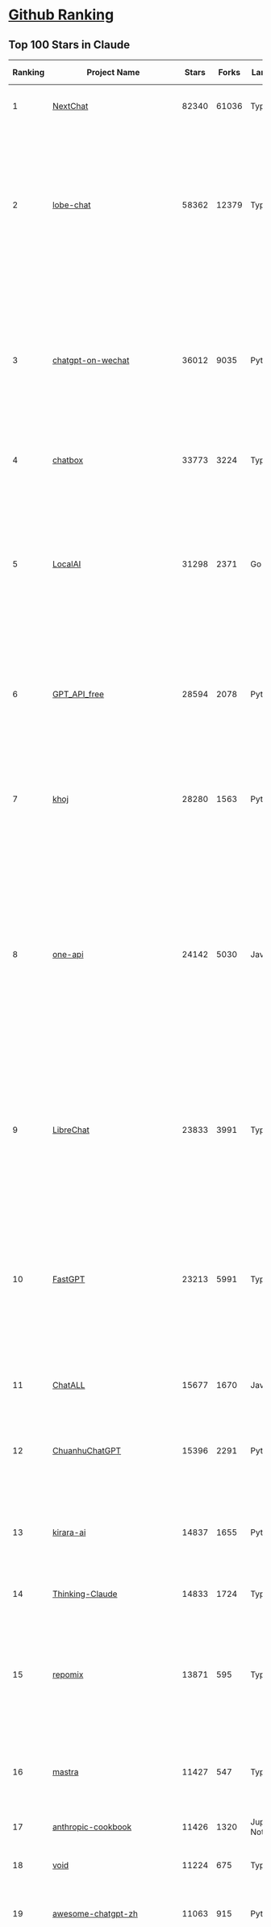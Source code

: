 [Github Ranking](../README.md)
==========

## Top 100 Stars in Claude

| Ranking | Project Name | Stars | Forks | Language | Open Issues | Description | Last Commit |
| ------- | ------------ | ----- | ----- | -------- | ----------- | ----------- | ----------- |
| 1 | [NextChat](https://github.com/ChatGPTNextWeb/NextChat) | 82340 | 61036 | TypeScript | 615 | ✨ Light and Fast AI Assistant. Support: Web \| iOS \| MacOS \| Android \|  Linux \| Windows | 2025-03-24T10:58:25Z |
| 2 | [lobe-chat](https://github.com/lobehub/lobe-chat) | 58362 | 12379 | TypeScript | 646 | 🤯 Lobe Chat - an open-source, modern-design AI chat framework. Supports Multi AI Providers( OpenAI / Claude 3 / Gemini / Ollama / DeepSeek / Qwen), Knowledge Base (file upload / knowledge management / RAG ), Multi-Modals (Plugins/Artifacts) and Thinking. One-click FREE deployment of your private ChatGPT/ Claude / DeepSeek application. | 2025-03-30T00:33:19Z |
| 3 | [chatgpt-on-wechat](https://github.com/zhayujie/chatgpt-on-wechat) | 36012 | 9035 | Python | 280 | 基于大模型搭建的聊天机器人，同时支持 微信公众号、企业微信应用、飞书、钉钉 等接入，可选择GPT3.5/GPT-4o/GPT-o1/ DeepSeek/Claude/文心一言/讯飞星火/通义千问/ Gemini/GLM-4/Claude/Kimi/LinkAI，能处理文本、语音和图片，访问操作系统和互联网，支持基于自有知识库进行定制企业智能客服。 | 2025-02-05T04:27:07Z |
| 4 | [chatbox](https://github.com/chatboxai/chatbox) | 33773 | 3224 | TypeScript | 625 | User-friendly Desktop Client App for AI Models/LLMs (GPT, Claude, Gemini, Ollama...) | 2025-03-20T15:20:56Z |
| 5 | [LocalAI](https://github.com/mudler/LocalAI) | 31298 | 2371 | Go | 417 | :robot: The free, Open Source alternative to OpenAI, Claude and others. Self-hosted and local-first. Drop-in replacement for OpenAI,  running on consumer-grade hardware. No GPU required. Runs gguf, transformers, diffusers and many more models architectures. Features: Generate Text, Audio, Video, Images, Voice Cloning, Distributed, P2P inference | 2025-03-29T21:40:46Z |
| 6 | [GPT_API_free](https://github.com/chatanywhere/GPT_API_free) | 28594 | 2078 | Python | 2 | Free ChatGPT&DeepSeek API Key，免费ChatGPT&DeepSeek API。免费接入DeepSeek API和GPT4 API，支持 gpt \| deepseek \| claude \| gemini \| grok 等排名靠前的常用大模型。 | 2025-03-17T20:29:27Z |
| 7 | [khoj](https://github.com/khoj-ai/khoj) | 28280 | 1563 | Python | 69 | Your AI second brain. Self-hostable. Get answers from the web or your docs. Build custom agents, schedule automations, do deep research. Turn any online or local LLM into your personal, autonomous AI (gpt, claude, gemini, llama, qwen, mistral). Get started - free. | 2025-03-29T18:48:13Z |
| 8 | [one-api](https://github.com/songquanpeng/one-api) | 24142 | 5030 | JavaScript | 821 | LLM API 管理 & 分发系统，支持 OpenAI、Azure、Anthropic Claude、Google Gemini、DeepSeek、字节豆包、ChatGLM、文心一言、讯飞星火、通义千问、360 智脑、腾讯混元等主流模型，统一 API 适配，可用于 key 管理与二次分发。单可执行文件，提供 Docker 镜像，一键部署，开箱即用。LLM API management & key redistribution system, unifying multiple providers under a single API. Single binary, Docker-ready, with an English UI. | 2025-02-21T11:30:22Z |
| 9 | [LibreChat](https://github.com/danny-avila/LibreChat) | 23833 | 3991 | TypeScript | 136 | Enhanced ChatGPT Clone: Features Agents, DeepSeek, Anthropic, AWS, OpenAI, Assistants API, Azure, Groq, o1, GPT-4o, Mistral, OpenRouter, Vertex AI, Gemini, Artifacts, AI model switching, message search, Code Interpreter, langchain, DALL-E-3, OpenAPI Actions, Functions, Secure Multi-User Auth, Presets, open-source for self-hosting. Active project. | 2025-03-29T19:03:59Z |
| 10 | [FastGPT](https://github.com/labring/FastGPT) | 23213 | 5991 | TypeScript | 471 | FastGPT is a knowledge-based platform built on the LLMs, offers a comprehensive suite of out-of-the-box capabilities such as data processing, RAG retrieval, and visual AI workflow orchestration, letting you easily develop and deploy complex question-answering systems without the need for extensive setup or configuration. | 2025-03-28T10:18:14Z |
| 11 | [ChatALL](https://github.com/ai-shifu/ChatALL) | 15677 | 1670 | JavaScript | 221 |  Concurrently chat with ChatGPT, Bing Chat, Bard, Alpaca, Vicuna, Claude, ChatGLM, MOSS, 讯飞星火, 文心一言 and more, discover the best answers | 2025-03-14T16:14:36Z |
| 12 | [ChuanhuChatGPT](https://github.com/GaiZhenbiao/ChuanhuChatGPT) | 15396 | 2291 | Python | 122 | GUI for ChatGPT API and many LLMs. Supports agents, file-based QA, GPT finetuning and query with web search. All with a neat UI. | 2025-03-13T09:36:38Z |
| 13 | [kirara-ai](https://github.com/lss233/kirara-ai) | 14837 | 1655 | Python | 259 | 🤖 可 DIY 的 多模态 AI 聊天机器人 \| 🚀 快速接入 微信、 QQ、Telegram、等聊天平台 \| 🦈支持DeepSeek、Grok、Claude、Ollama、Gemini、OpenAI \| 工作流系统、网页搜索、AI画图、人设调教、虚拟女仆、语音对话 \|  | 2025-03-29T20:54:05Z |
| 14 | [Thinking-Claude](https://github.com/richards199999/Thinking-Claude) | 14833 | 1724 | TypeScript | 1 | Let your Claude able to think | 2025-03-10T04:02:46Z |
| 15 | [repomix](https://github.com/yamadashy/repomix) | 13871 | 595 | TypeScript | 64 | 📦 Repomix (formerly Repopack) is a powerful tool that packs your entire repository into a single, AI-friendly file. Perfect for when you need to feed your codebase to Large Language Models (LLMs) or other AI tools like Claude, ChatGPT, DeepSeek, Perplexity, Gemini, Gemma, Llama, Grok, and more. | 2025-03-29T07:10:11Z |
| 16 | [mastra](https://github.com/mastra-ai/mastra) | 11427 | 547 | TypeScript | 69 | The TypeScript AI agent framework. ⚡ Assistants, RAG, observability. Supports any LLM: GPT-4, Claude, Gemini, Llama. | 2025-03-29T17:20:25Z |
| 17 | [anthropic-cookbook](https://github.com/anthropics/anthropic-cookbook) | 11426 | 1320 | Jupyter Notebook | 27 | A collection of notebooks/recipes showcasing some fun and effective ways of using Claude. | 2025-03-07T17:43:37Z |
| 18 | [void](https://github.com/voideditor/void) | 11224 | 675 | TypeScript | 69 | None | 2025-03-29T10:39:51Z |
| 19 | [awesome-chatgpt-zh](https://github.com/EmbraceAGI/awesome-chatgpt-zh) | 11063 | 915 | Python | 0 | ChatGPT 中文指南🔥，ChatGPT 中文调教指南，指令指南，应用开发指南，精选资源清单，更好的使用 chatGPT 让你的生产力 up up up! 🚀 | 2024-11-05T10:24:21Z |
| 20 | [claude-engineer](https://github.com/Doriandarko/claude-engineer) | 10936 | 1157 | Python | 10 | Claude Engineer is an interactive command-line interface (CLI) that leverages the power of Anthropic's Claude-3.5-Sonnet model to assist with software development tasks.This framework enables Claude to generate and manage its own tools, continuously expanding its capabilities through conversation. Available both as a CLI and a modern web interface | 2024-12-12T22:08:15Z |
| 21 | [LangBot](https://github.com/RockChinQ/LangBot) | 10119 | 743 | Python | 99 | 😎简单易用、🧩丰富生态 - 大模型原生即时通信机器人平台 \| 适配 QQ / 微信（企业微信、个人微信）/ 飞书 / 钉钉 / Discord / Telegram 等平台 \| 支持 ChatGPT、DeepSeek、Dify、Claude、Gemini、xAI Grok、Ollama、LM Studio、阿里云百炼、火山方舟、SiliconFlow、Qwen、Moonshot、ChatGLM、SillyTraven、MCP 等 LLM 的机器人 / Agent \| LLM-based instant messaging bots platform, supports Discord, Telegram, WeChat, Lark, DingTalk, QQ | 2025-03-29T09:51:04Z |
| 22 | [coai](https://github.com/coaidev/coai) | 8138 | 1091 | TypeScript | 19 | 🚀 Next Generation AI One-Stop Internationalization Solution. 🚀 下一代 AI 一站式 B/C 端解决方案，支持 OpenAI，Midjourney，Claude，讯飞星火，Stable Diffusion，DALL·E，ChatGLM，通义千问，腾讯混元，360 智脑，百川 AI，火山方舟，新必应，Gemini，Moonshot 等模型，支持对话分享，自定义预设，云端同步，模型市场，支持弹性计费和订阅计划模式，支持图片解析，支持联网搜索，支持模型缓存，丰富美观的后台管理与仪表盘数据统计。 | 2025-03-24T17:56:38Z |
| 23 | [Noi](https://github.com/lencx/Noi) | 7318 | 550 | JavaScript | 144 | 🚀 Power Your World with AI - Explore, Extend, Empower. | 2025-03-16T05:32:26Z |
| 24 | [Upsonic](https://github.com/Upsonic/Upsonic) | 7163 | 671 | Python | 34 | The most reliable AI agent framework that supports MCP. | 2025-03-28T02:43:29Z |
| 25 | [claude-code](https://github.com/anthropics/claude-code) | 6941 | 357 | Shell | 243 | Claude Code is an agentic coding tool that lives in your terminal, understands your codebase, and helps you code faster by executing routine tasks, explaining complex code, and handling git workflows - all through natural language commands. | 2025-03-11T23:39:42Z |
| 26 | [opencommit](https://github.com/di-sukharev/opencommit) | 6546 | 349 | JavaScript | 144 | GPT wrapper for git — generate commit messages with an LLM in 1 sec — works best with Claude 3.5 — supports local models too | 2025-03-17T08:40:01Z |
| 27 | [BlackFriday-GPTs-Prompts](https://github.com/friuns2/BlackFriday-GPTs-Prompts) | 6480 | 1005 | None | 83 | List of free GPTs that doesn't require plus subscription  | 2024-11-08T11:03:14Z |
| 28 | [new-api](https://github.com/Calcium-Ion/new-api) | 6305 | 1256 | Go | 143 | AI模型接口管理与分发系统，支持将多种大模型转为统一格式调用，支持OpenAI、Claude等格式，可供个人或者企业内部管理与分发渠道使用，本项目基于One API二次开发。🍥 The next-generation LLM gateway and AI asset management system supports multiple languages. | 2025-03-27T10:47:58Z |
| 29 | [aichat](https://github.com/sigoden/aichat) | 6219 | 402 | Rust | 0 | All-in-one LLM CLI tool featuring Shell Assistant, Chat-REPL, RAG, AI Tools & Agents, with access to OpenAI, Claude, Gemini, Ollama, Groq, and more. | 2025-03-28T14:14:41Z |
| 30 | [promptfoo](https://github.com/promptfoo/promptfoo) | 6011 | 492 | TypeScript | 146 | Test your prompts, agents, and RAGs. Red teaming, pentesting, and vulnerability scanning for LLMs. Compare performance of GPT, Claude, Gemini, Llama, and more. Simple declarative configs with command line and CI/CD integration. | 2025-03-29T09:29:52Z |
| 31 | [llamacoder](https://github.com/Nutlope/llamacoder) | 5743 | 1272 | TypeScript | 37 | Open source Claude Artifacts – built with Llama 3.1 405B | 2025-01-22T11:28:23Z |
| 32 | [code2prompt](https://github.com/mufeedvh/code2prompt) | 5208 | 302 | Rust | 7 | A CLI tool to convert your codebase into a single LLM prompt with source tree, prompt templating, and token counting. | 2025-03-28T20:03:30Z |
| 33 | [fragments](https://github.com/e2b-dev/fragments) | 5135 | 664 | TypeScript | 9 | Open-source Next.js template for building apps that are fully generated by AI. By E2B. | 2025-03-29T16:51:49Z |
| 34 | [opencompass](https://github.com/open-compass/opencompass) | 5054 | 528 | Python | 290 | OpenCompass is an LLM evaluation platform, supporting a wide range of models (Llama3, Mistral, InternLM2,GPT-4,LLaMa2, Qwen,GLM, Claude, etc) over 100+ datasets. | 2025-03-25T09:57:11Z |
| 35 | [deep-searcher](https://github.com/zilliztech/deep-searcher) | 5048 | 488 | Python | 21 | Open Source Deep Research Alternative to Reason and Search on Private Data. Written in Python. | 2025-03-28T02:20:10Z |
| 36 | [deepclaude](https://github.com/getAsterisk/deepclaude) | 4919 | 384 | Rust | 43 | A high-performance LLM inference API and Chat UI that integrates DeepSeek R1's CoT reasoning traces with Anthropic Claude models. | 2025-02-04T22:55:51Z |
| 37 | [GodMode](https://github.com/smol-ai/GodMode) | 4249 | 334 | TypeScript | 50 | AI Chat Browser: Fast, Full webapp access to ChatGPT / Claude / Bard / Bing / Llama2! I use this 20 times a day. | 2024-07-29T00:31:03Z |
| 38 | [maestro](https://github.com/Doriandarko/maestro) | 4226 | 656 | Python | 32 | A framework for Claude Opus to intelligently orchestrate subagents. | 2024-07-01T06:49:15Z |
| 39 | [bot-on-anything](https://github.com/zhayujie/bot-on-anything) | 4045 | 924 | Python | 262 | A large model-based chatbot builder that can quickly integrate AI models (including ChatGPT, Claude, Gemini) into various software applications (such as Telegram, Gmail, Slack, and websites). | 2025-01-03T14:13:51Z |
| 40 | [obsidian-smart-connections](https://github.com/brianpetro/obsidian-smart-connections) | 3468 | 201 | JavaScript | 343 | Chat with your notes & see links to related content with AI embeddings. Use local models or 100+ via APIs like Claude, Gemini, ChatGPT & Llama 3 | 2025-03-26T13:59:21Z |
| 41 | [casibase](https://github.com/casibase/casibase) | 3411 | 400 | Go | 35 | ⚡️AI Cloud OS: Open-source enterprise-level AI knowledge base and Manus-like agent management platform with admin UI, user management and Single-Sign-On⚡️, supports ChatGPT, Claude, DeepSeek R1, Llama, Ollama, HuggingFace, etc., chat bot demo: https://ai.casibase.com, admin UI demo: https://ai-admin.casibase.com | 2025-03-29T16:52:55Z |
| 42 | [every-chatgpt-gui](https://github.com/billmei/every-chatgpt-gui) | 3300 | 239 | None | 5 | Every front-end GUI client for ChatGPT, Claude, and other LLMs | 2025-03-29T17:02:40Z |
| 43 | [Awesome-ChatGPT-prompts-ZH_CN](https://github.com/L1Xu4n/Awesome-ChatGPT-prompts-ZH_CN) | 2988 | 164 | None | 12 | 如何将ChatGPT调教成一只猫娘 | 2023-07-18T15:57:44Z |
| 44 | [codecompanion.nvim](https://github.com/olimorris/codecompanion.nvim) | 2964 | 179 | Lua | 1 | ✨ AI-powered coding, seamlessly in Neovim | 2025-03-29T23:05:42Z |
| 45 | [aide](https://github.com/nicepkg/aide) | 2549 | 177 | TypeScript | 31 | Conquer Any Code in VSCode: One-Click Comments, Conversions, UI-to-Code, and AI Batch Processing of Files! 在 VSCode 中征服任何代码：一键注释、转换、UI 图生成代码、AI 批量处理文件！💪 | 2025-03-08T03:13:34Z |
| 46 | [poe-api](https://github.com/ading2210/poe-api) | 2503 | 316 | Python | 39 | [UNMAINTAINED] A reverse engineered Python API wrapper for Quora's Poe, which provides free access to ChatGPT, GPT-4, and Claude. | 2023-09-18T04:56:52Z |
| 47 | [free-llm-api-resources](https://github.com/cheahjs/free-llm-api-resources) | 2420 | 219 | Python | 3 | A list of free LLM inference resources accessible via API. | 2025-03-30T01:27:57Z |
| 48 | [DeepClaude](https://github.com/ErlichLiu/DeepClaude) | 2353 | 474 | Python | 23 | Unleash Next-Level AI! 🚀  💻 Code Generation: DeepSeek r1 + Claude 3.7 Sonnet - Unparalleled Performance! 📝 Content Creation: DeepSeek r1 + Gemini 2.5 Pro - Superior Quality! 🔌 OpenAI-Compatible. 🌊 Streaming & Non-Streaming Support.  ✨ Experience the Future of AI – Today! Click to Try Now! ✨ | 2025-03-26T14:23:03Z |
| 49 | [griptape](https://github.com/griptape-ai/griptape) | 2237 | 188 | Python | 58 | Modular Python framework for AI agents and workflows with chain-of-thought reasoning, tools, and memory.  | 2025-03-28T16:32:37Z |
| 50 | [awesome-claude-prompts](https://github.com/langgptai/awesome-claude-prompts) | 2230 | 213 | None | 0 | This repo includes Claude prompt curation to use Claude better. | 2025-03-01T00:29:09Z |
| 51 | [fastmcp](https://github.com/jlowin/fastmcp) | 2210 | 112 | Python | 26 | The fast, Pythonic way to build Model Context Protocol servers 🚀  | 2025-03-22T22:00:49Z |
| 52 | [claude-coder](https://github.com/kodu-ai/claude-coder) | 2195 | 126 | TypeScript | 16 | Kodu is an autonomous coding agent that lives in your IDE. It is a VSCode extension that can help you build your dream project step by step by leveraging the latest technologies in automated coding agents  | 2025-03-17T09:31:18Z |
| 53 | [VLMEvalKit](https://github.com/open-compass/VLMEvalKit) | 2097 | 305 | Python | 82 | Open-source evaluation toolkit of large multi-modality models (LMMs), support 220+ LMMs, 80+ benchmarks | 2025-03-28T12:05:37Z |
| 54 | [elia](https://github.com/darrenburns/elia) | 2086 | 131 | Python | 12 | A snappy, keyboard-centric terminal user interface for interacting with large language models. Chat with ChatGPT, Claude, Llama 3, Phi 3, Mistral, Gemma and more. | 2024-10-10T19:12:52Z |
| 55 | [firecrawl-mcp-server](https://github.com/mendableai/firecrawl-mcp-server) | 1965 | 177 | JavaScript | 12 | Official Firecrawl MCP Server - Adds powerful web scraping to Cursor, Claude and any other LLM clients. | 2025-03-27T07:39:13Z |
| 56 | [mcp-playwright](https://github.com/executeautomation/mcp-playwright) | 1955 | 149 | TypeScript | 9 | Playwright Model Context Protocol Server - Tool to automate Browsers and APIs in Claude Desktop, Cline, Cursor IDE and More 🔌 | 2025-03-28T03:17:31Z |
| 57 | [ruby_llm](https://github.com/crmne/ruby_llm) | 1847 | 71 | Ruby | 22 | A delightful Ruby way to work with AI. No configuration madness, no complex callbacks, no handler hell – just beautiful, expressive Ruby code. | 2025-03-28T13:12:24Z |
| 58 | [dialoqbase](https://github.com/n4ze3m/dialoqbase) | 1744 | 275 | TypeScript | 39 | Create chatbots with ease | 2024-10-15T14:24:20Z |
| 59 | [tokencost](https://github.com/AgentOps-AI/tokencost) | 1613 | 72 | Python | 13 | Easy token price estimates for 400+ LLMs. TokenOps. | 2025-03-29T15:41:26Z |
| 60 | [Thinking_in_Java_MindMapping](https://github.com/LjyYano/Thinking_in_Java_MindMapping) | 1598 | 461 | None | 0 | 编程笔记、观影指南、读书笔记、生活感悟、Switch 游戏 | 2025-01-27T03:29:42Z |
| 61 | [GalTransl](https://github.com/GalTransl/GalTransl) | 1454 | 94 | Python | 28 | 支持GPT-4/Claude/Deepseek/Sakura等大语言模型的Galgame自动化翻译解决方案  Automated translation solution for visual novels supporting GPT-4/Claude/Deepseek/Sakura | 2025-03-29T16:03:44Z |
| 62 | [papersgpt-for-zotero](https://github.com/papersgpt/papersgpt-for-zotero) | 1437 | 47 | JavaScript | 38 | Zotero chat PDF with AI, DeepSeek, GPT 4.5, ChatGPT, Claude, Gemini | 2025-03-26T02:05:15Z |
| 63 | [AIChatWeb](https://github.com/Nanjiren01/AIChatWeb) | 1426 | 399 | TypeScript | 20 | 在ChatGPT-Next-Web的基础上，增加注册登录，额度限制，邀请，敏感词，支付，基于docker一键部署。提供后台管理系统，可配置标题、欢迎词、额度不足提醒、公告 | 2024-07-19T07:23:42Z |
| 64 | [ax](https://github.com/ax-llm/ax) | 1360 | 101 | TypeScript | 10 | The "official" unofficial DSPy framework. Build LLM powered agents and other workflows, based on the Stanford DSP paper. | 2025-03-28T09:10:54Z |
| 65 | [claude-to-chatgpt](https://github.com/jtsang4/claude-to-chatgpt) | 1286 | 151 | Python | 10 | This project converts the API of Anthropic's Claude model to the OpenAI Chat API format. | 2024-08-18T08:35:25Z |
| 66 | [Agently](https://github.com/AgentEra/Agently) | 1284 | 146 | Python | 26 | [GenAI Application Development Framework]  🚀 Build GenAI application quick and easy 💬 Easy to interact with GenAI agent in code using structure data and chained-calls syntax 🧩 Use Agently Workflow to manage complex GenAI working logic 🔀 Switch to any model without rewrite application code | 2025-03-29T08:09:57Z |
| 67 | [PandoraHelper](https://github.com/nianhua99/PandoraHelper) | 1267 | 172 | TypeScript | 6 | 使用 PandoraHelper 轻松和你的小伙伴共享 ChatGPT Plus/Claude Pro 服务！ | 2025-02-24T09:10:11Z |
| 68 | [ChatChat](https://github.com/okisdev/ChatChat) | 1246 | 216 | TypeScript | 3 | Chat Chat, your own unified chat and search to AI platform, with a simple and easy to use interface. | 2025-03-28T22:28:19Z |
| 69 | [modelfusion](https://github.com/vercel/modelfusion) | 1244 | 88 | TypeScript | 33 | The TypeScript library for building AI applications. | 2024-07-19T15:17:19Z |
| 70 | [spacy-llm](https://github.com/explosion/spacy-llm) | 1218 | 94 | Python | 37 | 🦙 Integrating LLMs into structured NLP pipelines | 2025-01-08T22:26:19Z |
| 71 | [aws-genai-llm-chatbot](https://github.com/aws-samples/aws-genai-llm-chatbot) | 1205 | 367 | TypeScript | 23 | A modular and comprehensive solution to deploy a Multi-LLM and Multi-RAG powered chatbot (Amazon Bedrock, Anthropic, HuggingFace, OpenAI, Meta, AI21, Cohere, Mistral) using AWS CDK on AWS | 2025-03-25T14:53:11Z |
| 72 | [sage](https://github.com/Storia-AI/sage) | 1204 | 106 | Python | 23 | Chat with any codebase in under two minutes \| Fully local or via third-party APIs | 2024-11-11T04:49:34Z |
| 73 | [DesktopCommanderMCP](https://github.com/wonderwhy-er/DesktopCommanderMCP) | 1199 | 119 | TypeScript | 14 | This is MCP server for Claude that gives it terminal control, file system search and diff file editing capabilities | 2025-03-29T17:49:09Z |
| 74 | [claude-prompt-generator](https://github.com/aws-samples/claude-prompt-generator) | 1198 | 110 | Python | 1 | None | 2024-10-10T21:34:35Z |
| 75 | [prism](https://github.com/prism-php/prism) | 1194 | 90 | PHP | 17 | A unified interface for working with LLMs in Laravel | 2025-03-26T17:39:53Z |
| 76 | [AISuperDomain](https://github.com/win4r/AISuperDomain) | 1170 | 215 | C# | 34 | Aila(AI超元域): The premier AI integration tool for Windows, macOS, and Android. Ask once, get answers from 10+ AIs like ChatGPT, Gemini, Claude3, Copilot, Poe, perplexity and more. Features customizable AI and prompts. | 2025-03-29T13:30:57Z |
| 77 | [unity-mcp](https://github.com/justinpbarnett/unity-mcp) | 1112 | 145 | C# | 26 | A Unity MCP server that allows MCP clients like Claude Desktop or Cursor to perform Unity Editor actions. | 2025-03-26T16:52:28Z |
| 78 | [gp.nvim](https://github.com/Robitx/gp.nvim) | 1101 | 93 | Lua | 41 | Gp.nvim (GPT prompt) Neovim AI plugin: ChatGPT sessions & Instructable text/code operations & Speech to text [OpenAI, Ollama, Anthropic, ..] | 2024-09-23T12:32:50Z |
| 79 | [bedrock-claude-chat](https://github.com/aws-samples/bedrock-claude-chat) | 1073 | 398 | TypeScript | 113 | AWS-native chatbot using Bedrock + Claude (+Nova and Mistral) | 2025-03-28T08:05:36Z |
| 80 | [LLM-Prompt-Library](https://github.com/abilzerian/LLM-Prompt-Library) | 1069 | 113 | Python | 0 | My personal prompt library for various LLMs + scripts & tools. Suitable for models from Deepseek, OpenAI, Claude, Meta, Mistral, Google, Grok, and others. | 2025-03-18T17:04:23Z |
| 81 | [poe-api-wrapper](https://github.com/snowby666/poe-api-wrapper) | 1068 | 140 | Python | 27 | 👾 A Python API wrapper for Poe.com. With this, you will have free access to GPT-4, Claude, Llama, Gemini, Mistral and more! 🚀 | 2025-03-07T20:07:31Z |
| 82 | [APIPark](https://github.com/APIParkLab/APIPark) | 1030 | 145 | TypeScript | 70 | 🦄云原生、超高性能 AI&API网关，LLM API 管理、分发系统、开放平台，支持所有AI API，不限于OpenAI、Azure、Anthropic Claude、Google Gemini、DeepSeek、字节豆包、ChatGLM、文心一言、讯飞星火、通义千问、360 智脑、腾讯混元等主流模型，统一 API 请求和返回，API申请与审批，调用统计、负载均衡、多模型灾备。一键部署，开箱即用。Cloud native, ultra-high performance AI&API gateway, LLM API management, distribution system, open platform, supporting all AI APIs. | 2025-03-27T09:36:57Z |
| 83 | [chatgpt-shell](https://github.com/xenodium/chatgpt-shell) | 1007 | 91 | Emacs Lisp | 37 | A multi-llm Emacs shell (ChatGPT, Claude, DeepSeek, Gemini, Kagi, Ollama, Perplexity) + editing integrations | 2025-03-28T16:20:40Z |
| 84 | [langchat](https://github.com/TyCoding/langchat) | 993 | 200 | Java | 8 | LangChat: Java LLMs/AI Project, Supports Multi AI Providers( Gitee AI/ 智谱清言 / 阿里通义 / 百度千帆 / DeepSeek / 抖音豆包 / 零一万物 / 讯飞星火 / OpenAI / Gemini / Ollama / Azure / Claude 等大模型), Java生态下AI大模型产品解决方案，快速构建企业级AI知识库、AI机器人应用 | 2025-02-21T09:41:53Z |
| 85 | [ChatGPT-Telegram-Bot](https://github.com/yym68686/ChatGPT-Telegram-Bot) | 977 | 310 | Python | 12 | TeleChat: 🤖️ an AI chat Telegram bot can Web Search Powered by GPT-3.5/4/4 Turbo/4o, DALL·E 3, Groq, Gemini 1.5 Pro/Flash and the official Claude2.1/3/3.5 API using Python on Zeabur, fly.io and Replit. | 2025-03-29T00:53:10Z |
| 86 | [open-computer-use](https://github.com/e2b-dev/open-computer-use) | 965 | 127 | Python | 6 | AI computer use powered by open source LLMs and E2B Desktop Sandbox | 2025-03-13T07:46:24Z |
| 87 | [codemcp](https://github.com/ezyang/codemcp) | 958 | 71 | Python | 24 | Coding assistant MCP for Claude Desktop | 2025-03-29T07:53:55Z |
| 88 | [GenAI_LLM_timeline](https://github.com/hollobit/GenAI_LLM_timeline) | 953 | 58 | None | 4 | ChatGPT, GenerativeAI and LLMs Timeline | 2024-05-19T23:57:02Z |
| 89 | [RisuAI](https://github.com/kwaroran/RisuAI) | 952 | 164 | TypeScript | 61 | Make your own story. User-friendly software for LLM roleplaying | 2025-03-28T09:47:53Z |
| 90 | [py-gpt](https://github.com/szczyglis-dev/py-gpt) | 939 | 182 | Python | 17 | Desktop AI Assistant powered by o1, o3, GPT-4, GPT-4 Vision, Gemini, Claude, Llama 3, DeepSeek, Bielik, DALL-E,  chat, vision, voice control, image generation and analysis, agents, command execution, file upload/download, speech synthesis and recognition, access to Web, memory, presets, assistants, plugins, and more. Linux, Windows, Mac | 2025-03-06T02:28:15Z |
| 91 | [generative-ai-use-cases-jp](https://github.com/aws-samples/generative-ai-use-cases-jp) | 873 | 206 | TypeScript | 90 | Application implementation with business use cases for safely utilizing generative AI in business operations | 2025-03-28T08:20:33Z |
| 92 | [HiveChat](https://github.com/HiveNexus/HiveChat) | 847 | 136 | TypeScript | 18 | An AI chat bot for small and medium-sized teams, supporting models such as Deepseek, Open AI, Claude, and Gemini. 专为中小团队设计的 AI 聊天应用，支持 Deepseek、Open AI、Claude、Gemini 等模型。 | 2025-03-28T01:54:52Z |
| 93 | [AIaW](https://github.com/NitroRCr/AIaW) | 839 | 68 | Vue | 8 | AI as Workspace - A better AI (LLM) client. Full-featured, lightweight. Support multiple workspaces, plugin system, cross-platform, local first + real-time cloud sync, Artifacts, MCP \| 更好的 AI 客户端 | 2025-03-28T06:34:12Z |
| 94 | [Claude-API](https://github.com/KoushikNavuluri/Claude-API) | 816 | 134 | Python | 20 | This project provides an unofficial API for Claude AI, allowing users to access and interact with Claude AI . | 2024-08-17T12:46:18Z |
| 95 | [raycast-g4f](https://github.com/XInTheDark/raycast-g4f) | 816 | 58 | JavaScript | 10 | Raycast extension to use GPT, Claude, Llama, and more... all for FREE! + Full support for custom APIs. | 2025-03-29T16:00:26Z |
| 96 | [chatgpt-adapter](https://github.com/bincooo/chatgpt-adapter) | 804 | 181 | Go | 16 | 集成了openai-api、coze、deepseek、cursor、windsurf、qodo、blackbox、you、grok、bing  绘画 多款AI的聊天逆向接口适配到 OpenAI API 标准接口服务端。 | 2025-03-30T01:37:41Z |
| 97 | [IncarnaMind](https://github.com/junruxiong/IncarnaMind) | 791 | 53 | Python | 8 | Connect and chat with your multiple documents (pdf and txt) through GPT 3.5, GPT-4 Turbo, Claude and Local Open-Source LLMs | 2025-02-07T00:23:08Z |
| 98 | [mac_computer_use](https://github.com/deedy/mac_computer_use) | 776 | 127 | Python | 10 | A fork of Anthropic Computer Use that you can run on Mac computers to give Claude and other AI models autonomous access to your computer. | 2024-12-16T05:21:06Z |
| 99 | [promptmap](https://github.com/utkusen/promptmap) | 759 | 80 | Python | 0 | a prompt injection scanner for custom LLM applications | 2025-03-08T12:01:47Z |
| 100 | [generative_ai_with_langchain](https://github.com/benman1/generative_ai_with_langchain) | 748 | 309 | Jupyter Notebook | 0 | Build large language model (LLM) apps with Python, ChatGPT and other models. This is the companion repository for the book on generative AI with LangChain. | 2025-03-22T15:04:44Z |

